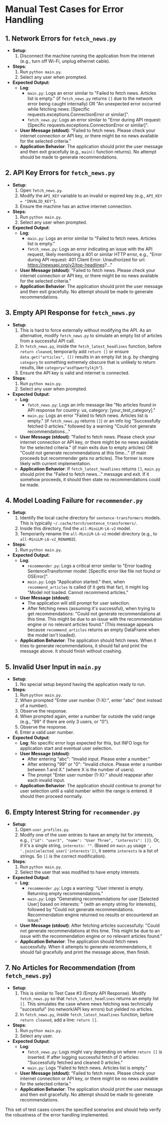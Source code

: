 # Manual Test Cases for Error Handling

## 1. Network Errors for `fetch_news.py`

*   **Setup**:
    1.  Disconnect the machine running the application from the internet (e.g., turn off Wi-Fi, unplug ethernet cable).
*   **Steps**:
    1.  Run `python main.py`.
    2.  Select any user when prompted.
*   **Expected Output**:
    *   **Log**:
        *   `main.py`: Logs an error similar to "Failed to fetch news. Articles list is empty." (if `fetch_news.py` returns `[]` due to the network error being caught internally) OR "An unexpected error occurred while fetching news: [Specific requests.exceptions.ConnectionError or similar]".
        *   `fetch_news.py`: Logs an error similar to "Error during API request: [Specific requests.exceptions.ConnectionError or similar]".
    *   **User Message (stdout)**: "Failed to fetch news. Please check your internet connection or API key, or there might be no news available for the selected criteria."
    *   **Application Behavior**: The application should print the user message and then exit gracefully (e.g., `main()` function returns). No attempt should be made to generate recommendations.

## 2. API Key Errors for `fetch_news.py`

*   **Setup**:
    1.  Open `fetch_news.py`.
    2.  Modify the `API_KEY` variable to an invalid or expired key (e.g., `API_KEY = "INVALID_KEY"`).
    3.  Ensure the machine has an active internet connection.
*   **Steps**:
    1.  Run `python main.py`.
    2.  Select any user when prompted.
*   **Expected Output**:
    *   **Log**:
        *   `main.py`: Logs an error similar to "Failed to fetch news. Articles list is empty."
        *   `fetch_news.py`: Logs an error indicating an issue with the API request, likely mentioning a 401 or similar HTTP error, e.g., "Error during API request: 401 Client Error: Unauthorized for url: https://newsapi.org/v2/top-headlines?..."
    *   **User Message (stdout)**: "Failed to fetch news. Please check your internet connection or API key, or there might be no news available for the selected criteria."
    *   **Application Behavior**: The application should print the user message and then exit gracefully. No attempt should be made to generate recommendations.

## 3. Empty API Response for `fetch_news.py`

*   **Setup**:
    1.  This is hard to force externally without modifying the API. As an alternative, modify `fetch_news.py` to simulate an empty list of articles from a successful API call.
    2.  In `fetch_news.py`, inside the `fetch_latest_headlines` function, before `return cleaned`, temporarily add `return []` or ensure `data.get("articles", [])` results in an empty list (e.g. by changing `category` to something extremely obscure that is unlikely to return results, like `category="asdfqwertylkjh"`).
    3.  Ensure the API key is valid and internet is connected.
*   **Steps**:
    1.  Run `python main.py`.
    2.  Select any user when prompted.
*   **Expected Output**:
    *   **Log**:
        *   `fetch_news.py`: Logs an info message like "No articles found in API response for country: us, category: [your_test_category]."
        *   `main.py`: Logs an error "Failed to fetch news. Articles list is empty." (if `fetch_news.py` returns `[]`) or an info log "Successfully fetched 0 articles." followed by a warning "Could not generate recommendations..."
    *   **User Message (stdout)**: "Failed to fetch news. Please check your internet connection or API key, or there might be no news available for the selected criteria." (if main exits due to empty articles) OR "Could not generate recommendations at this time..." (if main proceeds but recommender gets no articles). The former is more likely with current implementation.
    *   **Application Behavior**: If `fetch_latest_headlines` returns `[]`, `main.py` should print the "Failed to fetch news..." message and exit. If it somehow proceeds, it should then state no recommendations could be made.

## 4. Model Loading Failure for `recommender.py`

*   **Setup**:
    1.  Identify the local cache directory for `sentence-transformers` models. This is typically `~/.cache/torch/sentence_transformers/`.
    2.  Inside this directory, find the `all-MiniLM-L6-v2` model.
    3.  Temporarily rename the `all-MiniLM-L6-v2` model directory (e.g., to `all-MiniLM-L6-v2_RENAMED`).
*   **Steps**:
    1.  Run `python main.py`.
*   **Expected Output**:
    *   **Log**:
        *   `recommender.py`: Logs a critical error similar to "Error loading SentenceTransformer model: [Specific error like file not found or OSError]".
        *   `main.py`: Logs "Application started." then, when `recommend_articles` is called (if it gets that far), it might log "Model not loaded. Cannot recommend articles."
    *   **User Message (stdout)**:
        *   The application will still prompt for user selection.
        *   After fetching news (assuming it's successful), when trying to get recommendations: "Could not generate recommendations at this time. This might be due to an issue with the recommendation engine or no relevant articles found." (This message appears because `recommend_articles` returns an empty DataFrame when the model isn't loaded).
    *   **Application Behavior**: The application should fetch news. When it tries to generate recommendations, it should fail and print the message above. It should finish without crashing.

## 5. Invalid User Input in `main.py`

*   **Setup**:
    1.  No special setup beyond having the application ready to run.
*   **Steps**:
    1.  Run `python main.py`.
    2.  When prompted "Enter user number (1-X):", enter "abc" (text instead of a number).
    3.  Observe the response.
    4.  When prompted again, enter a number far outside the valid range (e.g., "99" if there are only 3 users, or "0").
    5.  Observe the response.
    6.  Enter a valid user number.
*   **Expected Output**:
    *   **Log**: No specific error logs expected for this, but INFO logs for application start and eventual user selection.
    *   **User Message (stdout)**:
        *   After entering "abc": "Invalid input. Please enter a number."
        *   After entering "99" or "0": "Invalid choice. Please enter a number between 1 and X." (where X is the number of users).
        *   The prompt "Enter user number (1-X):" should reappear after each invalid input.
    *   **Application Behavior**: The application should continue to prompt for user selection until a valid number within the range is entered. It should then proceed normally.

## 6. Empty Interest String for `recommender.py`

*   **Setup**:
    1.  Open `user_profiles.py`.
    2.  Modify one of the user entries to have an empty list for interests, e.g., `{"id": "user3", "name": "User Three", "interests": []}`. Or, if it's a single string, `interests: ""`. (Based on `main.py` usage `', '.join(selected_user['interests'])`, it seems `interests` is a list of strings. So `[]` is the correct modification).
*   **Steps**:
    1.  Run `python main.py`.
    2.  Select the user that was modified to have empty interests.
*   **Expected Output**:
    *   **Log**:
        *   `recommender.py`: Logs a warning: "User interest is empty. Returning empty recommendations."
        *   `main.py`: Logs "Generating recommendations for user [Selected User] based on interests: " (with an empty string for interests), followed by "Could not generate recommendations. Recommendation engine returned no results or encountered an issue."
    *   **User Message (stdout)**: After fetching articles successfully: "Could not generate recommendations at this time. This might be due to an issue with the recommendation engine or no relevant articles found."
    *   **Application Behavior**: The application should fetch news successfully. When it attempts to generate recommendations, it should fail gracefully and print the message above, then finish.

## 7. No Articles for Recommendation (from `fetch_news.py`)

*   **Setup**:
    1.  This is similar to Test Case #3 (Empty API Response). Modify `fetch_news.py` so that `fetch_latest_headlines` returns an empty list `[]`. This simulates the case where news fetching was technically "successful" (no network/API key errors) but yielded no articles.
    2.  In `fetch_news.py`, inside `fetch_latest_headlines` function, before `return cleaned`, add a line: `return []`.
*   **Steps**:
    1.  Run `python main.py`.
    2.  Select any user.
*   **Expected Output**:
    *   **Log**:
        *   `fetch_news.py`: Logs might vary depending on where `return []` is inserted. If after logging successful fetch of 0 articles: "Successfully fetched and cleaned 0 articles."
        *   `main.py`: Logs "Failed to fetch news. Articles list is empty."
    *   **User Message (stdout)**: "Failed to fetch news. Please check your internet connection or API key, or there might be no news available for the selected criteria."
    *   **Application Behavior**: The application should print the user message and then exit gracefully. No attempt should be made to generate recommendations.

This set of test cases covers the specified scenarios and should help verify the robustness of the error handling implemented.
